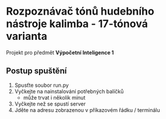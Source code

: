 # Rozpoznávač tónů hudebního nástroje kalimba - 17-tónová varianta

Projekt pro předmět **Výpočetní Inteligence 1**

## Postup spuštění
1. Spusťte soubor run.py
2. Vyčkejte na nainstalování potřebných balíčků
    - může trvat i několik minut
3. Vyčkejte než se spustí server
4. Jděte na adresu zobrazenou v příkazovém řádku / terminálu
